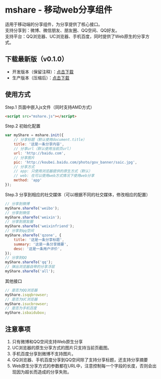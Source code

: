 # mshare - 移动web分享组件

适用于移动端的分享组件，为分享提供了核心接口。  
支持分享到：微博、微信朋友、朋友圈、QQ空间、QQ好友。  
支持平台：QQ浏览器、UC浏览器、手机百度，同时提供了Web原生的分享方式。

## 下载最新版（v0.1.0）

- 开发版本（保留注释）：[点击下载](https://raw.githubusercontent.com/cgzero/mshare/0.1.0/src/mshare.js)
- 生产版本（压缩后）：[点击下载](https://raw.githubusercontent.com/cgzero/mshare/0.1.0/asset/mshare.min.js)

## 使用方式

Step.1 页面中嵌入js文件（同时支持AMD方式）

```html
<script src="mshare.js"></script>
```

Step.2 初始化配置

```javascript
var myShare = mshare.init({
    // 分享标题（默认使用document.title）
    title: '这是一条分享内容',
    // 分享url（默认使用当前页url）
    url: 'http://baidu.com',
    // 分享图片
    pic: 'http://koubei.baidu.com/photo/gov_banner/saic.jpg',
    // 分享方式
    // app: 只使用浏览器提供的原生方式（默认）
    // web: 在可以使用web方式情况下使用web分享
    method: 'app'
});
```

Step.3 分享到相应的社交媒体（可以根据不同的社交媒体，修改相应的配置）

```javascript
// 分享到微博
myShare.shareTo('weibo');
// 分享到微信
myShare.shareTo('weixin');
// 分享到朋友圈
myShare.shareTo('weixinfriend');
// 分享到qq空间
myShare.shareTo('qzone', {
    title: '这是一条分享标题',
    summary: '这是一条分享摘要',
    desc: '这是一条用户评价',
});
// 分享到QQ
myShare.shareTo('qq');
// 弹出浏览器自带的分享浮层
myShare.shareTo('all');
```

其他接口

```javascript
// 是否为QQ浏览器
myShare.isqqbrowser;
// 是否为UC浏览器
myShare.isucbrowser;
// 是否为手机百度
myShare.isbaidubox;
```


## 注意事项

1. 只有微博和QQ空间支持Web原生分享
2. UC浏览器的原生分享方式的图片只支持当前页截图。
3. 手机百度分享到微博不支持图片。
4. QQ浏览器、手机百度分享到QQ空间除了支持分享标题，还支持分享摘要
5. Web原生分享方式的参数都在URL中，注意控制每一个字段的长度，否则会出现因为超长而造成的分享失败。
